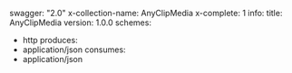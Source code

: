 swagger: "2.0"
x-collection-name: AnyClipMedia
x-complete: 1
info:
  title: AnyClipMedia
  version: 1.0.0
schemes:
- http
produces:
- application/json
consumes:
- application/json
